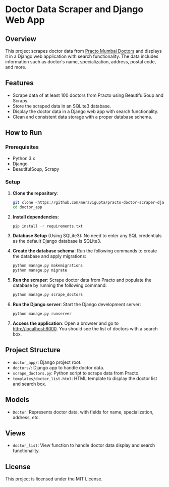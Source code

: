 # Doctor Data Scraper and Django Web App

## Overview
This project scrapes doctor data from [Practo Mumbai Doctors](https://www.practo.com/mumbai/doctors) and displays it in a Django web application with search functionality. The data includes information such as doctor's name, specialization, address, postal code, and more.

## Features
- Scrape data of at least 100 doctors from Practo using BeautifulSoup and Scrapy.
- Store the scraped data in an SQLite3 database.
- Display the doctor data in a Django web app with search functionality.
- Clean and consistent data storage with a proper database schema.

## How to Run

### Prerequisites
- Python 3.x
- Django
- BeautifulSoup, Scrapy

### Setup
1. **Clone the repository**:
    ```bash
    git clone <https://github.com/meravigupta/practo-doctor-scraper-django-app.git>
    cd doctor_app
    ```

2. **Install dependencies**:
    ```bash
    pip install -r requirements.txt
    ```

3. **Database Setup** (Using SQLite3):
    No need to enter any SQL credentials as the default Django database is SQLite3.

4. **Create the database schema**:
    Run the following commands to create the database and apply migrations:
    ```bash
    python manage.py makemigrations
    python manage.py migrate
    ```

5. **Run the scraper**:
    Scrape doctor data from Practo and populate the database by running the following command:
    ```bash
    python manage.py scrape_doctors
    ```

6. **Run the Django server**:
    Start the Django development server:
    ```bash
    python manage.py runserver
    ```

7. **Access the application**:
    Open a browser and go to [http://localhost:8000](http://localhost:8000). You should see the list of doctors with a search box.

## Project Structure
- `doctor_app/`: Django project root.
- `doctors/`: Django app to handle doctor data.
- `scrape_doctors.py`: Python script to scrape data from Practo.
- `templates/doctor_list.html`: HTML template to display the doctor list and search box.

## Models
- `Doctor`: Represents doctor data, with fields for name, specialization, address, etc.

## Views
- `doctor_list`: View function to handle doctor data display and search functionality.

## License
This project is licensed under the MIT License.
